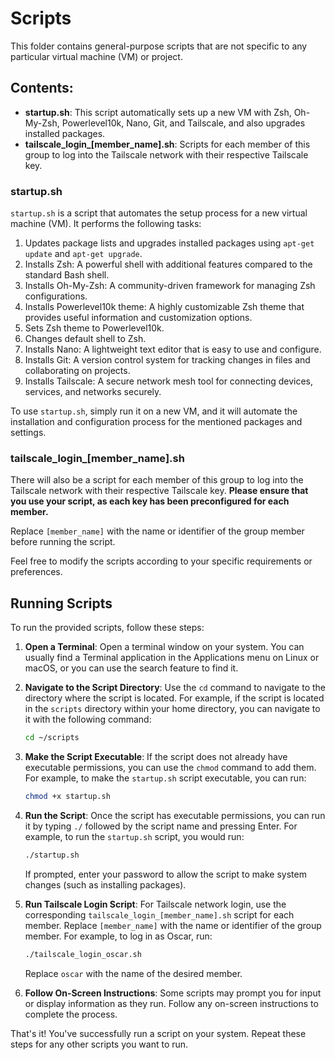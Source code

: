 # Scripts

This folder contains general-purpose scripts that are not specific to any particular virtual machine (VM) or project.

## Contents:

- **startup.sh**: This script automatically sets up a new VM with Zsh, Oh-My-Zsh, Powerlevel10k, Nano, Git, and Tailscale, and also upgrades installed packages.
- **tailscale_login_[member_name].sh**: Scripts for each member of this group to log into the Tailscale network with their respective Tailscale key.

### startup.sh

`startup.sh` is a script that automates the setup process for a new virtual machine (VM). It performs the following tasks:

1. Updates package lists and upgrades installed packages using `apt-get update` and `apt-get upgrade`.
2. Installs Zsh: A powerful shell with additional features compared to the standard Bash shell.
3. Installs Oh-My-Zsh: A community-driven framework for managing Zsh configurations.
4. Installs Powerlevel10k theme: A highly customizable Zsh theme that provides useful information and customization options.
5. Sets Zsh theme to Powerlevel10k.
6. Changes default shell to Zsh.
7. Installs Nano: A lightweight text editor that is easy to use and configure.
8. Installs Git: A version control system for tracking changes in files and collaborating on projects.
9. Installs Tailscale: A secure network mesh tool for connecting devices, services, and networks securely.

To use `startup.sh`, simply run it on a new VM, and it will automate the installation and configuration process for the mentioned packages and settings.

### tailscale_login_[member_name].sh

There will also be a script for each member of this group to log into the Tailscale network with their respective Tailscale key. **Please ensure that you use your script, as each key has been preconfigured for each member.**

Replace `[member_name]` with the name or identifier of the group member before running the script.

Feel free to modify the scripts according to your specific requirements or preferences.

## Running Scripts

To run the provided scripts, follow these steps:

1. **Open a Terminal**: Open a terminal window on your system. You can usually find a Terminal application in the Applications menu on Linux or macOS, or you can use the search feature to find it.

2. **Navigate to the Script Directory**: Use the `cd` command to navigate to the directory where the script is located. For example, if the script is located in the `scripts` directory within your home directory, you can navigate to it with the following command:

   ```bash
   cd ~/scripts
   ```

3. **Make the Script Executable**: If the script does not already have executable permissions, you can use the `chmod` command to add them. For example, to make the `startup.sh` script executable, you can run:

   ```bash
   chmod +x startup.sh
   ```

4. **Run the Script**: Once the script has executable permissions, you can run it by typing `./` followed by the script name and pressing Enter. For example, to run the `startup.sh` script, you would run:

   ```bash
   ./startup.sh
   ```

   If prompted, enter your password to allow the script to make system changes (such as installing packages).

5. **Run Tailscale Login Script**: For Tailscale network login, use the corresponding `tailscale_login_[member_name].sh` script for each member. Replace `[member_name]` with the name or identifier of the group member. For example, to log in as Oscar, run:

   ```bash
   ./tailscale_login_oscar.sh
   ```

   Replace `oscar` with the name of the desired member.

6. **Follow On-Screen Instructions**: Some scripts may prompt you for input or display information as they run. Follow any on-screen instructions to complete the process.

That's it! You've successfully run a script on your system. Repeat these steps for any other scripts you want to run.
